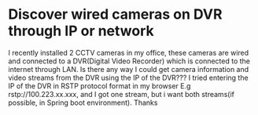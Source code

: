 
# Discover wired cameras on DVR through IP or network

I recently installed 2 CCTV cameras in my office, these cameras are wired and connected to a DVR(Digital Video Recorder) which is connected to the internet through LAN. Is there any way I could get camera information and video streams from the DVR using the IP of the DVR???
I tried entering the IP of the DVR in RSTP protocol format in my browser E.g rstp://100.223.xx.xxx, and I got one stream, but i want both streams(if possible, in Spring boot environment).  Thanks

        